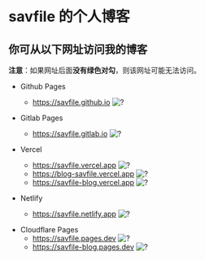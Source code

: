 # savfile 的个人博客

## 你可从以下网址访问我的博客

**注意**：如果网址后面**没有绿色对勾**，则该网址可能无法访问。

- Github Pages
    - https://savfile.github.io ![?](https://savfile.github.io/ok.svg)

- Gitlab Pages
    - https://savfile.gitlab.io ![?](https://savfile.gitlab.io/ok.svg)


- Vercel
    - https://savfile.vercel.app ![?](https://savfile.vercel.app/ok.svg)
    - https://blog-savfile.vercel.app ![?](https://blog-savfile.vercel.app/ok.svg)
    - https://savfile-blog.vercel.app ![?](https://savfile-blog.vercel.app/ok.svg)

- Netlify
    - https://savfile.netlify.app ![?](https://savfile.netlify.app/ok.svg)

<!--
- Bitbucket Cloud
    - https://savfile.bitbucket.io ![?](https://savfile.bitbucket.io/ok.svg)
-->

-  Cloudflare Pages
    - https://savfile.pages.dev ![?](https://savfile.pages.dev/ok.svg)
    - https://savfile-blog.pages.dev ![?](https://savfile-blog.pages.dev/ok.svg)

<!--
- Gitee Pages
    - https://savfile.gitee.io ![?](https://savfile.gitee.io/ok.svg)
-->
